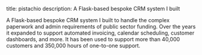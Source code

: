 title: pistachio
description: A Flask-based bespoke CRM system I built

A Flask-based bespoke CRM system I built to handle the complex
paperwork and admin requirements of public sector funding. Over
the years it expanded to support automated invoicing, calendar
scheduling, customer dashboards, and more. It has been used to
support more than 40,000 customers and 350,000 hours of
one-to-one support.
